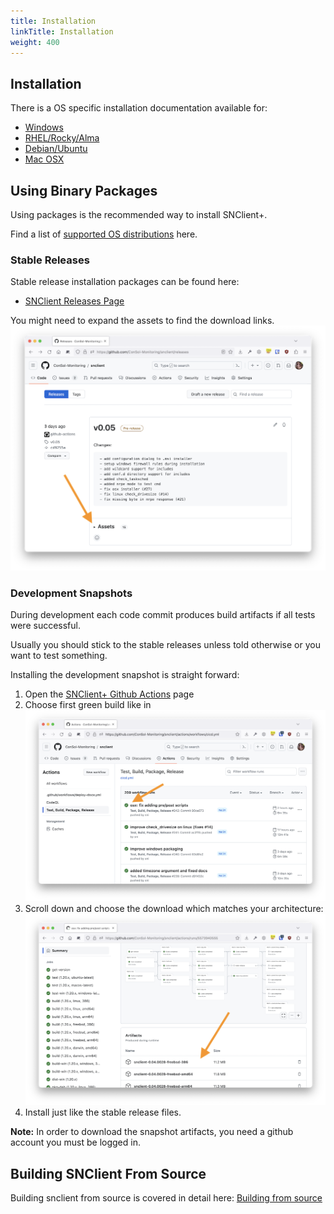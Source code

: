 ```yaml
---
title: Installation
linkTitle: Installation
weight: 400
---
```


## Installation

There is a OS specific installation documentation available for:

- [Windows](windows)
- [RHEL/Rocky/Alma](rhel)
- [Debian/Ubuntu](debian)
- [Mac OSX](osx)

## Using Binary Packages

Using packages is the recommended way to install SNClient+.

Find a list of [supported OS distributions](supported) here.

### Stable Releases

Stable release installation packages can be found here:

- [SNClient Releases Page](https://github.com/ConSol-Monitoring/snclient/releases)

You might need to expand the assets to find the download links.
![Assets](download.png "Expand Assets")

### Development Snapshots

During development each code commit produces build artifacts if all tests were
successful.

Usually you should stick to the stable releases unless told otherwise or you want
to test something.

Installing the development snapshot is straight forward:

1. Open the [SNClient+ Github Actions](https://github.com/ConSol-Monitoring/snclient/actions/workflows/builds.yml?query=branch%3Amain) page
2. Choose first green build like in
   ![Actions](actions.png "Choose latest green build")
3. Scroll down and choose the download which matches your architecture:
   ![Actions](action_download.png "Choose download")
4. Install just like the stable release files.

**Note:** In order to download the snapshot artifacts, you need a github account you must be logged in.

## Building SNClient From Source

Building snclient from source is covered in detail here: [Building from source](build)
